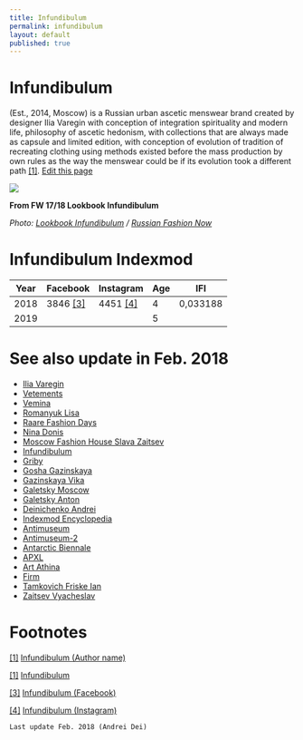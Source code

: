 ```yaml
---
title: Infundibulum
permalink: infundibulum
layout: default
published: true
---
```


# Infundibulum

(Est., 2014, Moscow) is a Russian urban ascetic menswear brand created by designer Ilia Varegin with conception of integration spirituality and modern life, philosophy of ascetic hedonism, with collections that are always made as capsule and limited edition, with conception of evolution of tradition of recreating clothing using methods existed before the mass production by own rules as the way the menswear could be if its evolution took a different path <span id="a1">[\[1\]](#f1)</span>. [Edit this page](http://prose.io/#indexmod/encyclopedia/edit/master/infundibulum.md)

![](https://i0.wp.com/rfnow.ru/wp-content/uploads/2018/01/LOOKBOOK-FW-17_18-%D0%94%D0%98%D0%97%D0%90%D0%98%CC%86%D0%9D%D0%95%D0%A0-%D0%92%D0%90%D0%A0%D0%95%D0%93%D0%98%D0%9D-%D0%98%D0%9B%D0%AC%D0%AF-%D0%91%D0%A0%D0%95%D0%9D%D0%94-Infundibulum1.jpg?zoom=2&w=517&h=365&crop&ssl=1)

**From FW 17/18 Lookbook Infundibulum**

*Photo: [Lookbook Infundibulum](Infundibulum) / [Russian Fashion Now](https://rfnow.ru/lookbook-fw-17-18-infundibulum/)*


# Infundibulum Indexmod

|Year|Facebook|Instagram|Age|IFI|
|-|-|-|-|-|
|2018|3846 <span id="a3">[\[3\]](#f3)</span>|4451 <span id="a4">[\[4\]](#f4)</span>|4|0,033188|
|2019|||5||

# See also update in Feb. 2018

+ [Ilia Varegin](varegin-ilia)
+ [Vetements](vetements)
+ [Vemina](vemina)
+ [Romanyuk Lisa](romanyuk-lisa)
+ [Raare Fashion Days](raare-fashion-days)
+ [Nina Donis](nina-donis)
+ [Moscow Fashion House Slava Zaitsev](moscow-fashion-house-slava-zaitsev)
+ [Infundibulum](infundibulum)
+ [Griby](griby)
+ [Gosha Gazinskaya](gosha-gazinskaya)
+ [Gazinskaya Vika](gazinskaya-vika)
+ [Galetsky Moscow](galetsky-moscow)
+ [Galetsky Anton](galetsky-anton)
+ [Deinichenko Andrei](deinichenko-andrei)
+ [Indexmod Encyclopedia](indexmod-encyclopedia)
+ [Antimuseum](antimuseum)
+ [Antimuseum-2](antimuseum-2)
+ [Antarctic Biennale](antarctic-biennale)
+ [APXL](apxl)
+ [Art Athina](art-athina)
+ [Firm](firm)
+ [Tamkovich Friske Ian](tamkovich-friske-ian)
+ [Zaitsev Vyacheslav](zaitsev-vyacheslav)

# Footnotes

[[1]](#a1) <span id="f1"></span> [Infundibulum (Author name)](http://example.net/article)

[[1]](#a2) <span id="f2"></span> [Infundibulum](http://example.net/article)

[[3]](#a3) <span id="f3"></span> [Infundibulum (Facebook)](https://www.facebook.com/iinfundibulum/)

[[4]](#a4) <span id="f4"></span> [Infundibulum (Instagram)](https://www.instagram.com/iinfundibulum/)

`Last update Feb. 2018 (Andrei Dei)`

